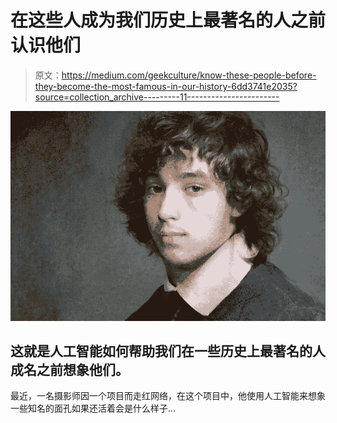 # 在这些人成为我们历史上最著名的人之前认识他们

> 原文：<https://medium.com/geekculture/know-these-people-before-they-become-the-most-famous-in-our-history-6dd3741e2035?source=collection_archive---------11----------------------->

![](img/e0c14324c35bac36183571be726e6027.png)

## 这就是人工智能如何帮助我们在一些历史上最著名的人成名之前想象他们。

最近，一名摄影师因一个项目而走红网络，在这个项目中，他使用人工智能来想象一些知名的面孔如果还活着会是什么样子…